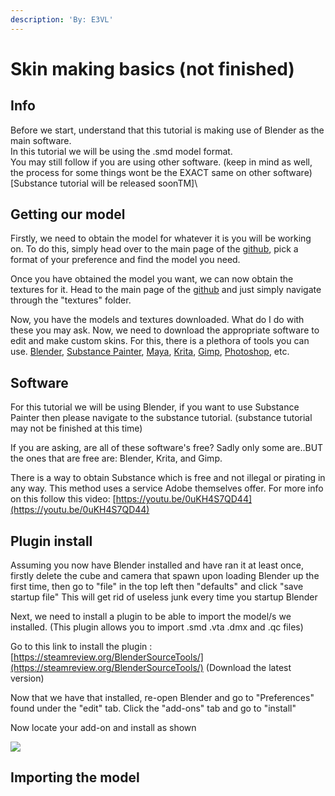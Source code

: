 ```yaml
---
description: 'By: E3VL'
---
```


# Skin making basics (not finished)

## Info

Before we start, understand that this tutorial is making use of Blender as the main software.\
In this tutorial we will be using the .smd model format.\
You may still follow if you are using other software. (keep in mind as well, the process for some things wont be the EXACT same on other software)\
\[Substance tutorial will be released soonTM]\


## Getting our model

Firstly, we need to obtain the model for whatever it is you will be working on. To do this, simply head over to the main page of the [github](https://github.com/BigSpice/TitanFall-2-Skin-Modding), pick a format of your preference and find the model you need.

Once you have obtained the model you want, we can now obtain the textures for it. Head to the main page of the [github](https://github.com/BigSpice/TitanFall-2-Skin-Modding) and just simply navigate through the "textures" folder.

Now, you have the models and textures downloaded. What do I do with these you may ask. Now, we need to download the appropriate software to edit and make custom skins. For this, there is a plethora of tools you can use. [Blender](https://www.blender.org), [Substance Painter](https://youtu.be/0uKH4S7QD44), [Maya](https://www.autodesk.com/products/maya/free-trial), [Krita](https://krita.org/en/download/krita-desktop/), [Gimp](https://www.gimp.org/downloads/), [Photoshop](https://www.adobe.com/products/photoshop/free-trial-download.html), etc.

## Software

For this tutorial we will be using Blender, if you want to use Substance Painter then please navigate to the substance tutorial. (substance tutorial may not be finished at this time)

If you are asking, are all of these software's free? Sadly only some are..BUT the ones that are free are: Blender, Krita, and Gimp.

There is a way to obtain Substance which is free and not illegal or pirating in any way. This method uses a service Adobe themselves offer. For more info on this follow this video: [https://youtu.be/0uKH4S7QD44](https://youtu.be/0uKH4S7QD44)

## Plugin install

Assuming you now have Blender installed and have ran it at least once, firstly delete the cube and camera that spawn upon loading Blender up the first time, then go to "file" in the top left then "defaults" and click "save startup file" This will get rid of useless junk every time you startup Blender

Next, we need to install a plugin to be able to import the model/s we installed. (This plugin allows you to import .smd .vta .dmx and .qc files)

Go to this link to install the plugin :[https://steamreview.org/BlenderSourceTools/](https://steamreview.org/BlenderSourceTools/) (Download the latest version)

Now that we have that installed, re-open Blender and go to "Preferences" found under the "edit" tab. Click the "add-ons" tab and go to "install"

Now locate your add-on and install as shown

![](https://user-images.githubusercontent.com/67673778/159806832-8ed7a7ce-f747-4030-9d3c-672360da8cc1.gif)

## Importing the model

